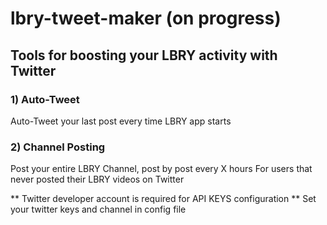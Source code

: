 # lbry-tweet-maker (on progress)

## Tools for boosting your LBRY activity with Twitter 

### 1) Auto-Tweet 

Auto-Tweet your last post every time LBRY app starts 

### 2) Channel Posting 

Post your entire LBRY Channel, post by post every X hours 
For users that never posted their LBRY videos on Twitter 

** Twitter developer account is required for API KEYS configuration
** Set your twitter keys and channel in config file 
